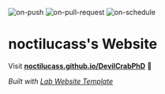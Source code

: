 
  ![on-push](../../actions/workflows/on-push.yaml/badge.svg)
  ![on-pull-request](../../actions/workflows/on-pull-request.yaml/badge.svg)
  ![on-schedule](../../actions/workflows/on-schedule.yaml/badge.svg)

  # noctilucass's Website

  Visit **[noctilucass.github.io/DevilCrabPhD](https://noctilucass.github.io/DevilCrabPhD)** 🚀

  _Built with [Lab Website Template](https://greene-lab.gitbook.io/lab-website-template-docs)_
